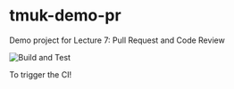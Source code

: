 # tmuk-demo-pr
Demo project for Lecture 7: Pull Request and Code Review

![Build and Test](https://github.com/mtaromi/tmuk-demo-pr/actions/workflows/build.yml/badge.svg)


<!--- ![Test Code Coverage](https://img.shields.io/badge/Code%20Coverage-83%25-success?style=flat) --->


To trigger the CI!

